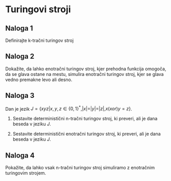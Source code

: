 # Turingovi stroji

## Naloga 1

Definirajte k-tračni turingov stroj

## Naloga 2

Dokažite, da lahko enotračni turingov stroj, kjer prehodna funkcija omogoča, da se glava ostane na mestu, simulira enotračni turingov stroj, kjer se glava vedno premakne levo ali desno.

## Naloga 3

Dan je jezik $J = \{ xyz | x, y, z \in \{0, 1\}^*, |x| = |y| = |z|, x (xor) y = z \}$.

1. Sestavite deterministični n-tračni turingov stroj, ki preveri, ali je dana beseda v jeziku $J$.

2. Sestavite deterministični enotračni turingov stroj, ki preveri, ali je dana beseda v jeziku $J$.

## Naloga 4

Pokažite, da lahko vsak n-tračni turingov stroj simuliramo z enotračnim turingovim strojem.
